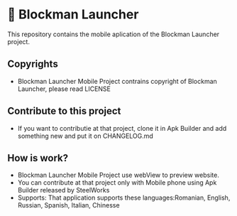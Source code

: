 # 🚀 Blockman Launcher

This repository contains the mobile aplication of the Blockman Launcher project.

## Copyrights
- Blockman Launcher Mobile Project contrains copyright of Blockman Launcher, please read LICENSE

## Contribute to this project
- If you want to contributie at that project, clone it in Apk Builder and add something new and put it on CHANGELOG.md

## How is work?
- Blockman Launcher Mobile Project use webView to preview website.
- You can contribute at that project only with Mobile phone using Apk Builder released by SteelWorks
- Supports: That application supports these languages:Romanian, English, Russian, Spanish, Italian, Chinesse
